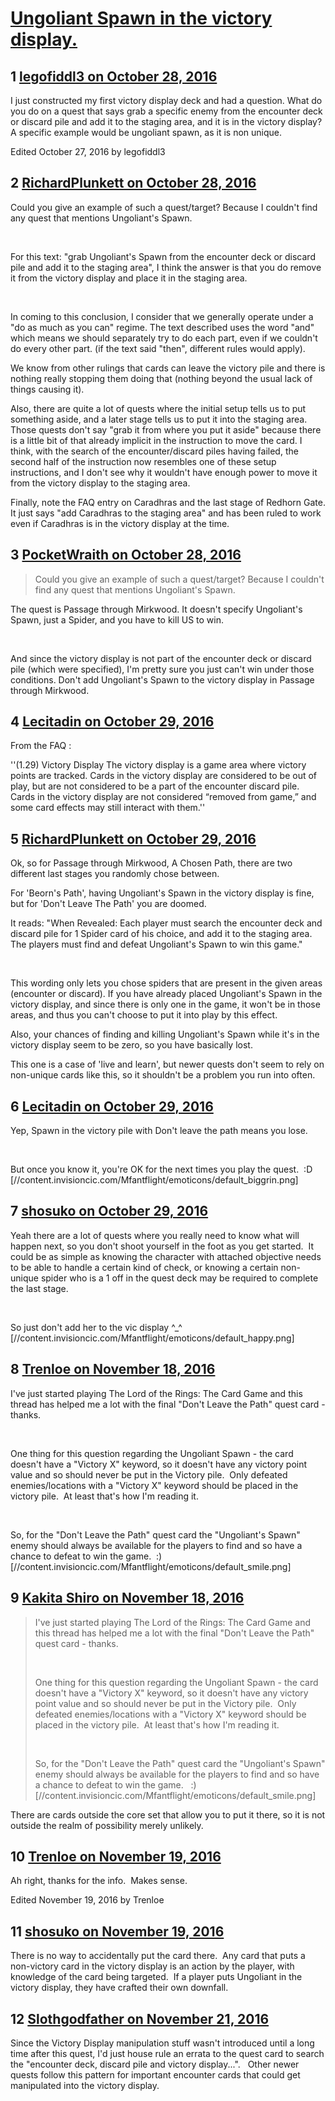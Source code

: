# [Ungoliant Spawn in the victory display.](https://community.fantasyflightgames.com/topic/233501-ungoliant-spawn-in-the-victory-display/)

## 1 [legofiddl3 on October 28, 2016](https://community.fantasyflightgames.com/topic/233501-ungoliant-spawn-in-the-victory-display/?do=findComment&comment=2477986)

I just constructed my first victory display deck and had a question. What do you do on a quest that says grab a specific enemy from the encounter deck or discard pile and add it to the staging area, and it is in the victory display? A specific example would be ungoliant spawn, as it is non unique.

Edited October 27, 2016 by legofiddl3

## 2 [RichardPlunkett on October 28, 2016](https://community.fantasyflightgames.com/topic/233501-ungoliant-spawn-in-the-victory-display/?do=findComment&comment=2478060)

Could you give an example of such a quest/target? Because I couldn't find any quest that mentions Ungoliant's Spawn.

 

For this text: "grab Ungoliant's Spawn from the encounter deck or discard pile and add it to the staging area", I think the answer is that you do remove it from the victory display and place it in the staging area.

 

In coming to this conclusion, I consider that we generally operate under a "do as much as you can" regime. The text described uses the word "and" which means we should separately try to do each part, even if we couldn't do every other part. (if the text said "then", different rules would apply).

We know from other rulings that cards can leave the victory pile and there is nothing really stopping them doing that (nothing beyond the usual lack of things causing it).

Also, there are quite a lot of quests where the initial setup tells us to put something aside, and a later stage tells us to put it into the staging area. Those quests don't say "grab it from where you put it aside" because there is a little bit of that already implicit in the instruction to move the card. I think, with the search of the encounter/discard piles having failed, the second half of the instruction now resembles one of these setup instructions, and I don't see why it wouldn't have enough power to move it from the victory display to the staging area.

Finally, note the FAQ entry on Caradhras and the last stage of Redhorn Gate. It just says "add Caradhras to the staging area" and has been ruled to work even if Caradhras is in the victory display at the time.

## 3 [PocketWraith on October 28, 2016](https://community.fantasyflightgames.com/topic/233501-ungoliant-spawn-in-the-victory-display/?do=findComment&comment=2478125)

> Could you give an example of such a quest/target? Because I couldn't find any quest that mentions Ungoliant's Spawn.

The quest is Passage through Mirkwood. It doesn't specify Ungoliant's Spawn, just a Spider, and you have to kill US to win.

 

And since the victory display is not part of the encounter deck or discard pile (which were specified), I'm pretty sure you just can't win under those conditions. Don't add Ungoliant's Spawn to the victory display in Passage through Mirkwood.

## 4 [Lecitadin on October 29, 2016](https://community.fantasyflightgames.com/topic/233501-ungoliant-spawn-in-the-victory-display/?do=findComment&comment=2479776)

From the FAQ :

''(1.29) Victory Display The victory display is a game area where victory points are tracked. Cards in the victory display are considered to be out of play, but are not considered to be a part of the encounter discard pile. Cards in the victory display are not considered “removed from game,” and some card effects may still interact with them.''

## 5 [RichardPlunkett on October 29, 2016](https://community.fantasyflightgames.com/topic/233501-ungoliant-spawn-in-the-victory-display/?do=findComment&comment=2480065)

Ok, so for Passage through Mirkwood, A Chosen Path, there are two different last stages you randomly chose between.

For 'Beorn's Path', having Ungoliant's Spawn in the victory display is fine, but for 'Don't Leave The Path' you are doomed.

It reads: "When Revealed: Each player must search the encounter deck and discard pile for 1 Spider card of his choice, and add it to the staging area. The players must find and defeat Ungoliant's Spawn to win this game."

 

This wording only lets you chose spiders that are present in the given areas (encounter or discard). If you have already placed Ungoliant's Spawn in the victory display, and since there is only one in the game, it won't be in those areas, and thus you can't choose to put it into play by this effect.

Also, your chances of finding and killing Ungoliant's Spawn while it's in the victory display seem to be zero, so you have basically lost.

This one is a case of 'live and learn', but newer quests don't seem to rely on non-unique cards like this, so it shouldn't be a problem you run into often.

## 6 [Lecitadin on October 29, 2016](https://community.fantasyflightgames.com/topic/233501-ungoliant-spawn-in-the-victory-display/?do=findComment&comment=2480246)

Yep, Spawn in the victory pile with Don't leave the path means you lose.

 

But once you know it, you're OK for the next times you play the quest.  :D [//content.invisioncic.com/Mfantflight/emoticons/default_biggrin.png]

## 7 [shosuko on October 29, 2016](https://community.fantasyflightgames.com/topic/233501-ungoliant-spawn-in-the-victory-display/?do=findComment&comment=2480401)

Yeah there are a lot of quests where you really need to know what will happen next, so you don't shoot yourself in the foot as you get started.  It could be as simple as knowing the character with attached objective needs to be able to handle a certain kind of check, or knowing a certain non-unique spider who is a 1 off in the quest deck may be required to complete the last stage.

 

So just don't add her to the vic display ^_^ [//content.invisioncic.com/Mfantflight/emoticons/default_happy.png]

## 8 [Trenloe on November 18, 2016](https://community.fantasyflightgames.com/topic/233501-ungoliant-spawn-in-the-victory-display/?do=findComment&comment=2506905)

I've just started playing The Lord of the Rings: The Card Game and this thread has helped me a lot with the final "Don't Leave the Path" quest card - thanks.

 

One thing for this question regarding the Ungoliant Spawn - the card doesn't have a "Victory X" keyword, so it doesn't have any victory point value and so should never be put in the Victory pile.  Only defeated enemies/locations with a "Victory X" keyword should be placed in the victory pile.  At least that's how I'm reading it.

 

So, for the "Don't Leave the Path" quest card the "Ungoliant's Spawn" enemy should always be available for the players to find and so have a chance to defeat to win the game.  :) [//content.invisioncic.com/Mfantflight/emoticons/default_smile.png]

## 9 [Kakita Shiro on November 18, 2016](https://community.fantasyflightgames.com/topic/233501-ungoliant-spawn-in-the-victory-display/?do=findComment&comment=2506916)

> I've just started playing The Lord of the Rings: The Card Game and this thread has helped me a lot with the final "Don't Leave the Path" quest card - thanks.
> 
>  
> 
> One thing for this question regarding the Ungoliant Spawn - the card doesn't have a "Victory X" keyword, so it doesn't have any victory point value and so should never be put in the Victory pile.  Only defeated enemies/locations with a "Victory X" keyword should be placed in the victory pile.  At least that's how I'm reading it.
> 
>  
> 
> So, for the "Don't Leave the Path" quest card the "Ungoliant's Spawn" enemy should always be available for the players to find and so have a chance to defeat to win the game.   :) [//content.invisioncic.com/Mfantflight/emoticons/default_smile.png]

There are cards outside the core set that allow you to put it there, so it is not outside the realm of possibility merely unlikely.

## 10 [Trenloe on November 19, 2016](https://community.fantasyflightgames.com/topic/233501-ungoliant-spawn-in-the-victory-display/?do=findComment&comment=2507488)

Ah right, thanks for the info.  Makes sense.

Edited November 19, 2016 by Trenloe

## 11 [shosuko on November 19, 2016](https://community.fantasyflightgames.com/topic/233501-ungoliant-spawn-in-the-victory-display/?do=findComment&comment=2507490)

There is no way to accidentally put the card there.  Any card that puts a non-victory card in the victory display is an action by the player, with knowledge of the card being targeted.  If a player puts Ungoliant in the victory display, they have crafted their own downfall.

## 12 [Slothgodfather on November 21, 2016](https://community.fantasyflightgames.com/topic/233501-ungoliant-spawn-in-the-victory-display/?do=findComment&comment=2509434)

Since the Victory Display manipulation stuff wasn't introduced until a long time after this quest, I'd just house rule an errata to the quest card to search the "encounter deck, discard pile and victory display...".   Other newer quests follow this pattern for important encounter cards that could get manipulated into the victory display. 

